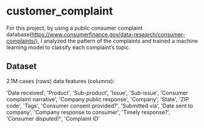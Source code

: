 # customer_complaint

For this project, by using a public consumer complaint database(https://www.consumerfinance.gov/data-research/consumer-complaints/), I analyzed the pattern of the complaints and trained a machine learning model to classify each complaint’s topic. 

## Dataset
2.1M cases (rows)
data features (columns):

'Date received', 'Product', 'Sub-product', 'Issue', 'Sub-issue', 'Consumer complaint narrative', 'Company public response', 'Company', 'State', 'ZIP code', 'Tags', 'Consumer consent provided?', 'Submitted via', 'Date sent to company', 'Company response to consumer', 'Timely response?', 'Consumer disputed?', 'Complaint ID'


